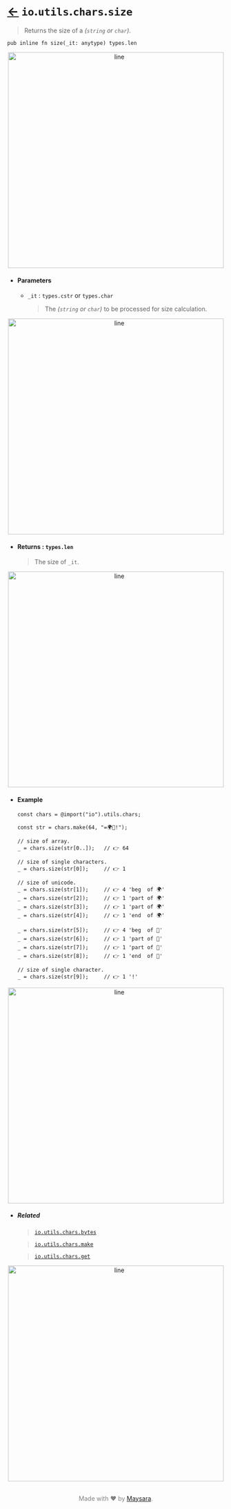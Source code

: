 # [←](../readme.md) `io`.`utils`.`chars`.`size`

> Returns the size of a _(`string` or `char`)_.

```zig
pub inline fn size(_it: anytype) types.len
```


<div align="center">
<img src="https://raw.githubusercontent.com/Super-ZIG/io/refs/heads/main/docs/dist/img/md/line.png" alt="line" style="width:500px;"/>
</div>

- #### Parameters

    - `_it` : `types.cstr` or `types.char`

        > The _(`string` or `char`)_ to be processed for size calculation.


<div align="center">
<img src="https://raw.githubusercontent.com/Super-ZIG/io/refs/heads/main/docs/dist/img/md/line.png" alt="line" style="width:500px;"/>
</div>

- #### Returns : `types.len`

    > The size of `_it`.

<div align="center">
<img src="https://raw.githubusercontent.com/Super-ZIG/io/refs/heads/main/docs/dist/img/md/line.png" alt="line" style="width:500px;"/>
</div>

- #### Example

    ```zig
    const chars = @import("io").utils.chars;
    ```

    ```zig
    const str = chars.make(64, "=🌍🌟!");

    // size of array.
    _ = chars.size(str[0..]);   // 👉 64

    // size of single characters.
    _ = chars.size(str[0]);     // 👉 1

    // size of unicode.
    _ = chars.size(str[1]);     // 👉 4 'beg  of 🌍'
    _ = chars.size(str[2]);     // 👉 1 'part of 🌍'
    _ = chars.size(str[3]);     // 👉 1 'part of 🌍'
    _ = chars.size(str[4]);     // 👉 1 'end  of 🌍'

    _ = chars.size(str[5]);     // 👉 4 'beg  of 🌟'
    _ = chars.size(str[6]);     // 👉 1 'part of 🌟'
    _ = chars.size(str[7]);     // 👉 1 'part of 🌟'
    _ = chars.size(str[8]);     // 👉 1 'end  of 🌟'

    // size of single character.
    _ = chars.size(str[9]);     // 👉 1 '!'
    ```


<div align="center">
<img src="https://raw.githubusercontent.com/Super-ZIG/io/refs/heads/main/docs/dist/img/md/line.png" alt="line" style="width:500px;"/>
</div>

- ##### Related

  > [`io.utils.chars.bytes`](./bytes.md)

  > [`io.utils.chars.make`](./make.md)

  > [`io.utils.chars.get`](./get.md)

<div align="center">
<img src="https://raw.githubusercontent.com/Super-ZIG/io/refs/heads/main/docs/dist/img/md/line.png" alt="line" style="width:500px;"/>
</div>

<p align="center" style="color:grey;"><br />Made with ❤️ by <a href="http://github.com/maysara-elshewehy" target="blank">Maysara</a>.</p>